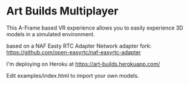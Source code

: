 # Art Builds Multiplayer

This A-Frame based VR experience allows you to easily experience  3D models in a simulated environment. 

based on a NAF Easty RTC Adapter Network adapter fork: https://github.com/open-easyrtc/naf-easyrtc-adapter

I'm deploying on Heroku at https://art-builds.herokuapp.com/

Edit examples/index.html to import your own models.  
